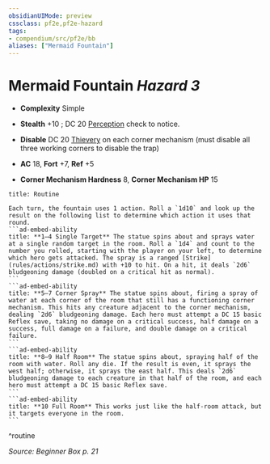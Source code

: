 ```yaml
---
obsidianUIMode: preview
cssclass: pf2e,pf2e-hazard
tags:
- compendium/src/pf2e/bb
aliases: ["Mermaid Fountain"]
---
```

# Mermaid Fountain *Hazard 3*  

- **Complexity** Simple
- **Stealth** +10 ; DC 20 [Perception](skills.md#Perception) check to notice.  



- **Disable** DC 20 [Thievery](skills.md#Thievery) on each corner mechanism (must disable all three working corners to disable the trap)  

- **AC** 18, **Fort** +7, **Ref** +5
- **Corner Mechanism Hardness** 8, **Corner Mechanism HP** 15

````ad-pf2-summary
title: Routine

Each turn, the fountain uses 1 action. Roll a `1d10` and look up the result on the following list to determine which action it uses that round.
```ad-embed-ability
title: **1–4 Single Target** The statue spins about and sprays water at a single random target in the room. Roll a `1d4` and count to the number you rolled, starting with the player on your left, to determine which hero gets attacked. The spray is a ranged [Strike](rules/actions/strike.md) with +10 to hit. On a hit, it deals `2d6` bludgeoning damage (doubled on a critical hit as normal).
```
```ad-embed-ability
title: **5–7 Corner Spray** The statue spins about, firing a spray of water at each corner of the room that still has a functioning corner mechanism. This hits any creature adjacent to the corner mechanism, dealing `2d6` bludgeoning damage. Each hero must attempt a DC 15 basic Reflex save, taking no damage on a critical success, half damage on a success, full damage on a failure, and double damage on a critical failure.
```
```ad-embed-ability
title: **8–9 Half Room** The statue spins about, spraying half of the room with water. Roll any die. If the result is even, it sprays the west half; otherwise, it sprays the east half. This deals `2d6` bludgeoning damage to each creature in that half of the room, and each hero must attempt a DC 15 basic Reflex save.
```
```ad-embed-ability
title: **10 Full Room** This works just like the half-room attack, but it targets everyone in the room.
```
````
^routine

*Source: Beginner Box p. 21*